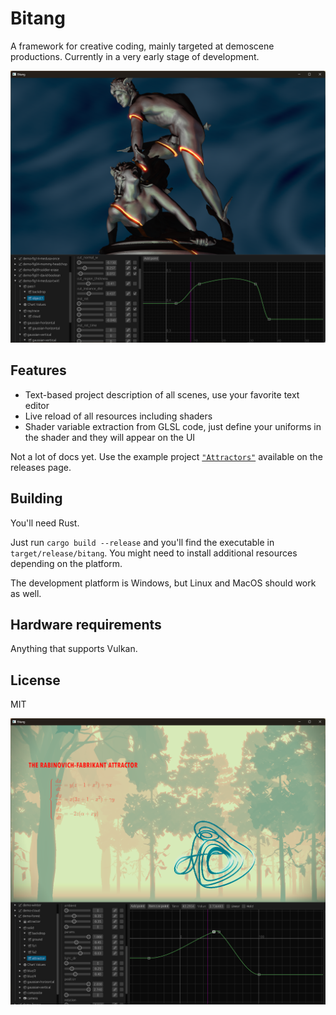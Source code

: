 # Bitang

A framework for creative coding, mainly targeted at demoscene productions. Currently in a very early stage of development.

![screenshot2](screenshot2.png)


## Features

- Text-based project description of all scenes, use your favorite text editor
- Live reload of all resources including shaders
- Shader variable extraction from GLSL code, just define your uniforms in the shader and they will appear on the UI

Not a lot of docs yet. Use the example project [`"Attractors"`](https://github.com/aedm/bitang/releases/tag/0.1.0) available on the releases page.


## Building

You'll need Rust. 

Just run `cargo build --release` and you'll find the executable in `target/release/bitang`. You might need to install additional resources depending on the platform.

The development platform is Windows, but Linux and MacOS should work as well.


## Hardware requirements

Anything that supports Vulkan.


## License

MIT


![screenshot](screenshot.png)
